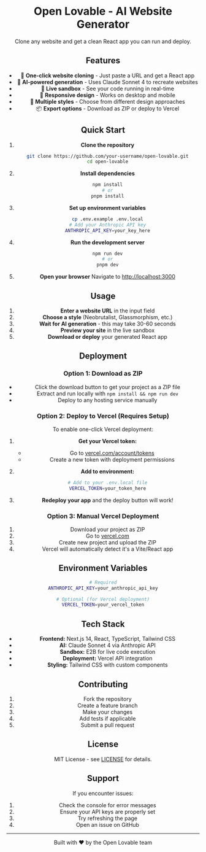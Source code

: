 <div align="center">

# Open Lovable - AI Website Generator

Clone any website and get a clean React app you can run and deploy.

## Features

- 🚀 **One-click website cloning** - Just paste a URL and get a React app
- 🎨 **AI-powered generation** - Uses Claude Sonnet 4 to recreate websites
- 🔧 **Live sandbox** - See your code running in real-time
- 📱 **Responsive design** - Works on desktop and mobile
- 🎯 **Multiple styles** - Choose from different design approaches
- 📦 **Export options** - Download as ZIP or deploy to Vercel

## Quick Start

1. **Clone the repository**
   ```bash
   git clone https://github.com/your-username/open-lovable.git
   cd open-lovable
   ```

2. **Install dependencies**
   ```bash
   npm install
   # or
   pnpm install
   ```

3. **Set up environment variables**
   ```bash
   cp .env.example .env.local
   # Add your Anthropic API key
   ANTHROPIC_API_KEY=your_key_here
   ```

4. **Run the development server**
   ```bash
   npm run dev
   # or
   pnpm dev
   ```

5. **Open your browser**
   Navigate to [http://localhost:3000](http://localhost:3000)

## Usage

1. **Enter a website URL** in the input field
2. **Choose a style** (Neobrutalist, Glassmorphism, etc.)
3. **Wait for AI generation** - this may take 30-60 seconds
4. **Preview your site** in the live sandbox
5. **Download or deploy** your generated React app

## Deployment

### Option 1: Download as ZIP
- Click the download button to get your project as a ZIP file
- Extract and run locally with `npm install && npm run dev`
- Deploy to any hosting service manually

### Option 2: Deploy to Vercel (Requires Setup)
To enable one-click Vercel deployment:

1. **Get your Vercel token:**
   - Go to [vercel.com/account/tokens](https://vercel.com/account/tokens)
   - Create a new token with deployment permissions

2. **Add to environment:**
   ```bash
   # Add to your .env.local file
   VERCEL_TOKEN=your_token_here
   ```

3. **Redeploy your app** and the deploy button will work!

### Option 3: Manual Vercel Deployment
1. Download your project as ZIP
2. Go to [vercel.com](https://vercel.com)
3. Create new project and upload the ZIP
4. Vercel will automatically detect it's a Vite/React app

## Environment Variables

```bash
# Required
ANTHROPIC_API_KEY=your_anthropic_api_key

# Optional (for Vercel deployment)
VERCEL_TOKEN=your_vercel_token
```

## Tech Stack

- **Frontend:** Next.js 14, React, TypeScript, Tailwind CSS
- **AI:** Claude Sonnet 4 via Anthropic API
- **Sandbox:** E2B for live code execution
- **Deployment:** Vercel API integration
- **Styling:** Tailwind CSS with custom components

## Contributing

1. Fork the repository
2. Create a feature branch
3. Make your changes
4. Add tests if applicable
5. Submit a pull request

## License

MIT License - see [LICENSE](LICENSE) for details.

## Support

If you encounter issues:
1. Check the console for error messages
2. Ensure your API keys are properly set
3. Try refreshing the page
4. Open an issue on GitHub

---

Built with ❤️ by the Open Lovable team